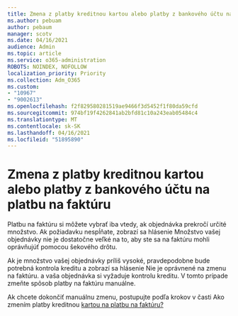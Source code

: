 ```yaml
---
title: Zmena z platby kreditnou kartou alebo platby z bankového účtu na platbu na faktúru
ms.author: pebuam
author: pebaum
manager: scotv
ms.date: 04/16/2021
audience: Admin
ms.topic: article
ms.service: o365-administration
ROBOTS: NOINDEX, NOFOLLOW
localization_priority: Priority
ms.collection: Adm_O365
ms.custom:
- "10967"
- "9002613"
ms.openlocfilehash: f2f829580281519ae9466f3d5452f1f80da59cfd
ms.sourcegitcommit: 974bf19f4262841ab2bfd81c10a243eab05484c4
ms.translationtype: MT
ms.contentlocale: sk-SK
ms.lasthandoff: 04/16/2021
ms.locfileid: "51895890"
---
```

# <a name="change-from-credit-card-or-bank-account-payments-to-invoice"></a>Zmena z platby kreditnou kartou alebo platby z bankového účtu na platbu na faktúru

Platbu na faktúru si môžete vybrať iba vtedy, ak objednávka prekročí určité množstvo. Ak požiadavku nespĺňate, zobrazí sa hlásenie Množstvo vašej objednávky nie je dostatočne veľké na to, aby ste sa na faktúru mohli oprávňujúť pomocou šekového drôtu. 

Ak je množstvo vašej objednávky príliš vysoké, pravdepodobne bude potrebná kontrola kreditu a zobrazí sa hlásenie Nie je oprávnené na zmenu na faktúru. a vaša objednávka si vyžaduje kontrolu kreditu. V tomto prípade zmeňte spôsob platby na faktúru manuálne. 

Ak chcete dokončiť manuálnu zmenu, postupujte podľa krokov v časti Ako zmením platby kreditnou [kartou na platbu na faktúru?](https://docs.microsoft.com/alchemyinsights/how-do-i-change-from-credit-card-payments-to-invoice)